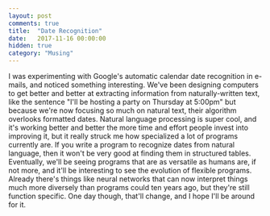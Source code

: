 ```yaml
---
layout: post
comments: true
title:  "Date Recognition"
date:   2017-11-16 00:00:00
hidden: true
category: "Musing"
---
```


I was experimenting with Google's automatic calendar date recognition in e-mails, and noticed something interesting. We've been designing computers to get better and better at extracting information from naturally-written text, like the sentence "I'll be hosting a party on Thursday at 5:00pm" but because we're now focusing so much on natural text, their algorithm overlooks formatted dates. Natural language processing is super cool, and it's working better and better the more time and effort people invest into improving it, but it really struck me how specialized a lot of programs currently are. If you write a program to recognize dates from natural language, then it won't be very good at finding them in structured tables. Eventually, we'll be seeing programs that are as versatile as humans are, if not more, and it'll be interesting to see the evolution of flexible programs. Already there's things like neural networks that can now interpret things much more diversely than programs could ten years ago, but they're still function specific. One day though, that'll change, and I hope I'll be around for it.

